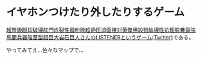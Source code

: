 # イヤホンつけたり外したりするゲーム
[超弩級眼球破壊肛門炸裂性器粉砕超絶圧迫面接対英傑用殺戮破壊性処理脱糞最強馬鹿兵器陰茎型超巨大岩石巨人さんのLISTENERというゲーム(Twitter)](https://twitter.com/RrRrRrRrRTRrR/status/1893959050510893255?mx=1)である。

やってみてえ...色々なマップで...
